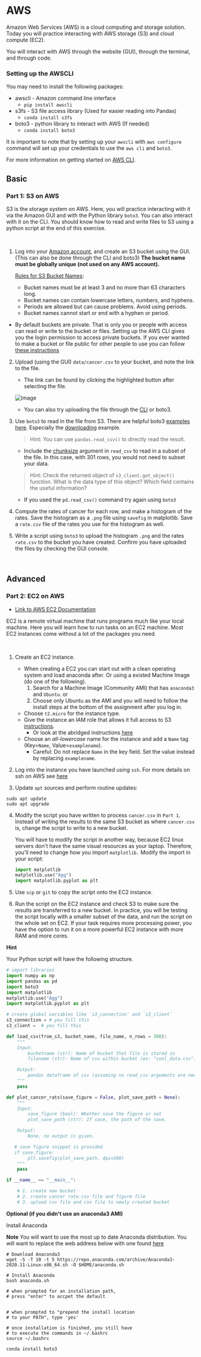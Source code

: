 # AWS

Amazon Web Services (AWS) is a cloud computing and storage solution.  Today you will practice interacting with AWS storage (S3) and cloud compute (EC2).

You will interact with AWS through the website (GUI), through the terminal, and through code.


### Setting up the AWSCLI

You may need to install the following packages:
 - awscli - Amazon command line interface
    * `pip install awscli`
 - s3fs  - S3 file access library (Used for easier reading into Pandas)
    * `conda install s3fs`
 - boto3 - python library to interact with AWS (If needed)
    * `conda install boto3`


It is important to note that by setting up your `awscli` with `aws configure` command will set up your credentials to use the `aws cli` and `boto3`.


For more information on getting started on [AWS CLI](https://docs.aws.amazon.com/polly/latest/dg/getting-started-cli.html).

## Basic
### Part 1: S3 on AWS

S3 is the storage system on AWS. Here, you will practice interacting with it via the Amazon GUI
and with the Python library `boto3`.  You can also interact with it on the CLI. You should know how to read and write files to S3 using a
python script at the end of this exercise.

<br>

1. Log into your [Amazon account](http://aws.amazon.com/console/), and create an S3 bucket using the GUI. (This can also be done through the CLI and boto3)
   **The bucket name must be globally unique (not used on any AWS account).**

   [Rules for S3 Bucket Names](http://docs.aws.amazon.com/AmazonS3/latest/dev/BucketRestrictions.html):
   * Bucket names must be at least 3 and no more than 63 characters long.
   * Bucket names can contain lowercase letters, numbers, and hyphens.
   * Periods are allowed but can cause problems. Avoid using periods.
   * Bucket names cannot start or end with a hyphen or period.

 - By default buckets are private.  That is only you or people with access can read or write to the bucket or files.  Setting up the AWS CLI gives you the login permission to access private buckets.  If you ever wanted to make a bucket or file public for other people to use you can follow [these instructions](https://aws.amazon.com/premiumsupport/knowledge-center/read-access-objects-s3-bucket/)


2. Upload (using the GUI) `data/cancer.csv` to your bucket, and note the link to the file.   
    - The link can be found by clicking the highlighted button after selecting the file.

   ![image](img/s3_file_link.png)

    - You can also try uploading the file through the [CLI](https://docs.aws.amazon.com/cli/latest/reference/s3/) or boto3.

3. Use `boto3` to read in the file from S3.   There are helpful boto3 [examples here](https://boto3.amazonaws.com/v1/documentation/api/latest/guide/s3-examples.html). Especially the [downloading](https://boto3.amazonaws.com/v1/documentation/api/latest/guide/s3-example-download-file.html) example.

    > Hint: You can use `pandas.read_csv()` to directly read the result.
      - Include the [chunksize](https://pandas.pydata.org/pandas-docs/stable/reference/api/pandas.read_csv.html) argument in `read_csv` to read in a subset of the file. In this case, with 301 rows, you would not need to subset your data.
    > Hint: Check the returned object of `s3_client.get_object()` function. What is the data type of this object? Which field contains the useful information?

    - If you used the `pd.read_csv()` command try again using `boto3`

4. Compute the rates of cancer for each row, and make a histogram of the rates. Save the histogram as a `.png`
   file using `savefig` in matplotlib. Save a `rate.csv` file of the rates you use for the histogram as well.

5. Write a script using `boto3` to upload the histogram `.png` and the rates `rate.csv` to the bucket you have created.
   Confirm you have uploaded the files by checking the GUI console.




<br>

## Advanced

### Part 2: EC2 on AWS   
- [Link to AWS EC2 Documentation](https://docs.aws.amazon.com/AWSEC2/latest/UserGuide/concepts.html)   


EC2 is a remote virtual machine that runs programs much like your local machine. Here you will learn how to
run tasks on an EC2 machine. Most EC2 instances come without a lot of the packages you need.    

<br>

1. Create an EC2 instance.
    - When creating a EC2 you can start out with a clean operating system and load anaconda after. Or using a existed Machine Image (do one of the following).  
        1. Search for a Machine Image (Community AMI) that has `anaconda3` and `Ubuntu`. 
        or
        2. Choose only Ubuntu as the AMI and you will need to follow the install steps at the bottom of the assignment after you log in.
    - Choose `t2.micro` for the instance type. 
    - Give the instance an IAM role that allows it full access to S3 [instructions](https://aws.amazon.com/premiumsupport/knowledge-center/ec2-instance-access-s3-bucket/).
        - Or look at the abridged instructions [here](workflow_recommendation.md) 
    - Choose an *all-lowercase* name for the instance and add a `Name` tag (Key=`Name`, Value=`examplename`). 
      - Careful: Do not replace `Name` in the key field. Set the value instead by replacing `examplename`.
  
2. Log into the instance you have launched using `ssh`.   For more details on ssh on AWS see [here](AWS_ssh_walk_through.md)

3. Update `apt` sources and perform routine updates:

```
sudo apt update
sudo apt upgrade
```

4. Modify the script you have written to process `cancer.csv` in `Part 1`. Instead of writing the results to
   the same S3 bucket as where `cancer.csv` is, change the script to write to a new bucket.  

   You will have to modify the script in another way, because EC2 linux servers don't have the same visual resources as your laptop.  Therefore, you'll need to change how you import `matplotlib.`  Modify the import in your script:
   ```python
   import matplotlib
   matplotlib.use("Agg")
   import matplotlib.pyplot as plt
   ```


5. Use `scp` or `git` to copy the script onto the EC2 instance.
   
6. Run the script on the EC2 instance and check S3 to make sure the results are transferred to a new bucket. In practice, you will be testing the script locally with a smaller subset of the data, and run the script on the whole set on EC2. If your task requires more processing power, you have the option to run it on a more powerful EC2 instance with more RAM and more cores.


**Hint**

Your Python script will have the following structure.


```python
# import libraries
import numpy as np
import pandas as pd
import boto3
import matplotlib
matplotlib.use("Agg")
import matplotlib.pyplot as plt

# create global variables like `s3_connection` and `s3_client`
s3_connection = # you fill this
s3_client =  # you fill this

def load_csv(from_s3, bucket_name, file_name, n_rows = 300):
    """
    Input:
        bucketname (str): Name of bucket that file is stored in
        filename (str): Name of csv within bucket (ex: "cool_data.csv")

    Output:
        pandas dataframe of csv (assuming no read_csv arguments are needed)
    """
    pass

def plot_cancer_rats(save_figure = False, plot_save_path = None):
    """
    Input:
        save_figure (bool): Whether save the figure or not
        plot_save_path (str): If save, the path of the save.

    Output:
        None, no output is given.

   # save figure snippet is provided
   if save_figure:
        plt.savefig(plot_save_path, dpi=500)
    """
    pass

if __name__ == "__main__":

    # 1. create new bucket
    # 2. create cancer rate.csv file and figure file
    # 3. upload csv file and csv file to newly created bucket
```




**Optional (if you didn't use an anaconda3 AMI)**

Install Anaconda   

**Note** You will want to use the most up to date Anaconda distribution.  You will want to replace the web address below with one found [here](https://www.anaconda.com/products/individual)

```
# Download Anaconda3
wget -S -T 10 -t 5 https://repo.anaconda.com/archive/Anaconda3-2020.11-Linux-x86_64.sh -O $HOME/anaconda.sh

# Install Anaconda
bash anaconda.sh

# when prompted for an installation path, 
# press "enter" to accpet the default


# when prompted to "prepend the install location 
# to your PATH", type 'yes'

# once installation is finished, you still have
# to execute the commands in ~/.bashrc
source ~/.bashrc

conda install boto3
```

